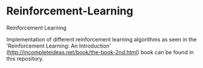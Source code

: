 # Reinforcement-Learning
Reinforcement Learning

Implementation of different reinforcement learning algorithms as seen in the 'Reinforcement Learning: An Introduction' (http://incompleteideas.net/book/the-book-2nd.html) book can be found in this repository.  
